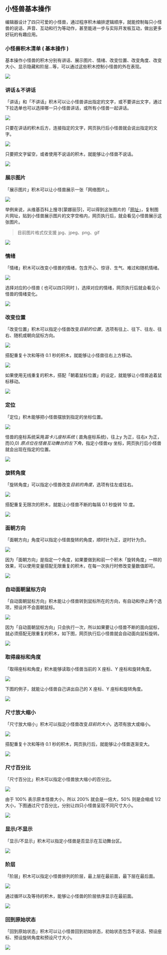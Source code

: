 ## 小怪兽基本操作

编辑器设计了四只可爱的小怪兽，通过程序积木编排逻辑顺序，就能控制每只小怪兽的说话、声音、互动和行为等动作，甚至能进一步与实际开发板互动，做出更多好玩的有趣应用。

### 小怪兽积木清单 ( 基本操作 )

基本操作小怪兽的积木分别有讲话、展示图片、情绪、改变位置、改变角度、改变大小、显示隐藏和阶层...等，可以通过这些积木控制小怪兽的外在表现。

![](basic/upload_ecaf893841c42dfab8dba2e59219b3f0.png)

### 讲话＆不讲话

「讲话」和「不讲话」积木可以让小怪兽讲出指定的文字，或不要讲出文字，通过下拉选单也可以选择哪一只小怪兽讲话，或所有小怪兽一起讲话。

![](basic/upload_2e3b52771cffb4aa57eba477b5c2a786.png)

只要在讲话的积木后方，连接指定的文字，网页执行后小怪兽就会说出指定的文字。

![](basic/upload_705418bdeba488d8a1aac5daf3ff86f5.png)

只要把文字留空，或者使用不说话的积木，就能够让小怪兽不说话。

![](basic/upload_e559ef990c771072f48b1693c8b762b9.png)

### 展示图片

「展示图片」积木可以让小怪兽展示一张「网络图片」。

![](basic/upload_b7edb18992b7d500b6902688a5b9e318.png)

举例来说，从维基百科上搜寻[蒙娜丽莎]，可以得到这张图片的「[网址](https://upload.wikimedia.org/wikipedia/commons/thumb/e/ec/Mona_Lisa%2C_by_Leonardo_da_Vinci%2C_from_C2RMF_retouched.jpg/460px-Mona_Lisa%2C_by_Leonardo_da_Vinci%2C_from_C2RMF_retouched.jpg#_blank)」，复制图片网址，贴到小怪兽展示图片的文字空格内，网页执行后，就会看见小怪兽展示这张图片。

> 目前图片格式仅支援 jpg、jpeg、png、gif

![](basic/upload_0e42941e1908cd0eee54be33f33dc605.png)

### 情绪

「情绪」积木可以改变小怪兽的情绪，包含开心、惊讶、生气、难过和随机情绪。

![](basic/upload_590cfe6b6bb11b37e0785e45a28d3591.png)

选择对应的小怪兽 ( 也可以四只同时 )，选择对应的情绪，网页执行后就会看见小怪兽的情绪变化。

![](basic/upload_1ab6008309379d6e26ac09ad81d20011.png)

### 改变位置

「改变位置」积木可以指定小怪兽改变*目前的位置*，选项有往上、往下、往左、往右、随机或朝向鼠标方向。

![](basic/upload_64c0e2ae93164965ef2800de7c4d081f.png)

搭配重复十次和等待 0.1 秒的积木，就能够让小怪兽往右上方移动。

![](basic/basic-10.gif)

如果使用无线重复的积木，搭配「朝着鼠标位置」的设定，就能够让小怪兽追着鼠标移动。

![](basic/basic-11.gif)

### 定位

「定位」积木能够把小怪兽摆放到指定的坐标位置。

![](basic/basic-12.png)

怪兽的座标系统采用*笛卡儿座标系统* ( 直角座标系统)，往上y 为正，往右x 为正，而(0,0) *原点位在怪兽互动舞台的左下角*，指定小怪兽xy 坐标，网页执行后小怪兽就会出现在指定的位置。

![](basic/basic-13.jpg)

### 旋转角度

「旋转角度」可以指定小怪兽改变*目前的角度*，选项有往左或往右。

![](basic/basic-14.png)

搭配重复无限次的积木，就能让小怪兽不断的每隔 0.1 秒旋转 10 度。

![](basic/basic-15.gif)

### 面朝方向

「面朝方向」角度可以指定小怪兽旋转的角度，顺时针为正，逆时针为负。

![](basic/basic-16.png)

因为「面朝方向」是指定一个角度，如果要做到和前一个积木「旋转角度」一样的效果，可以使用变量搭配无限重复的积木，在每一次执行时修改变量数值即可。

![](basic/basic-17.gif)

### 自动面朝鼠标方向

「自动面朝鼠标方向」积木能让小怪兽转到鼠标所在的方向，有自动和停止两个选项，预设并不会面朝鼠标。

![](basic/basic-18.png)

因为「自动面朝鼠标方向」只会执行一次，所以如果要让小怪兽不断的面向鼠标，就必须搭配无限重复的积木，如下图，网页执行后小怪兽就会自动面向鼠标旋转。

![](basic/basic-19.gif)

### 取得座标和角度

「取得座标和角度」积木能够读取小怪兽当前的 X 座标、Y 座标和旋转角度。

![](basic/basic-20.png)

下图的例子，就能让小怪兽自己讲出自己的 X 座标、Y 座标和旋转角度。

![](basic/basic-21.jpg)

### 尺寸放大缩小

「尺寸放大缩小」积木可以指定小怪兽改变*目前的大小*，选项有放大或缩小。

![](basic/basic-22.png)

搭配重复十次和等待 0.1 秒的积木，网页执行后，就能够让小怪兽逐渐变大。

![](basic/basic-23.gif)

### 尺寸百分比

「尺寸百分比」积木可以指定小怪兽放大缩小的百分比。

![](basic/basic-24.png)

由于 100% 表示原本怪兽大小，所以 200% 就会是一倍大，50% 则是会缩成 1/2 大小，下图通过尺寸百分比，分别让四只小怪兽呈现不同尺寸大小。

![](basic/basic-25.jpg)

### 显示/不显示

「显示/不显示」积木可以指定小怪兽是否显示在互动舞台区。

![](basic/basic-26.jpg)

### 阶层

「阶层」积木可以指定小怪兽排列的阶层，最上层在最前面，最下层在最后面。

![](basic/basic-28.png)

通过循环以及等待的积木，能够让小怪兽的阶层依序显示在最前面。

![](basic/basic-29.gif)

### 回到原始状态

「回到原始状态」积木可以让小怪兽回到初始状态，初始状态包含不说话、预设座标、预设旋转角度和预设尺寸大小。

![](basic/basic-27.png)